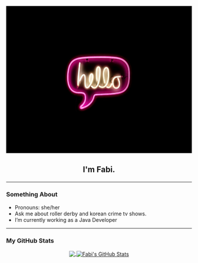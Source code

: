 <img src="drew-beamer.jpg" width="1000" height="400" alt="My logo image has a black background with a pink bordered dialog balloon written the word hello in yellow color"/>

## <p align='center'>I'm Fabi.</p>

---

### Something About

- Pronouns: she/her
- Ask me about roller derby and korean crime tv shows.
- I’m currently working as a Java Developer

---

### My GitHub Stats
<p align='center'>
<a href="https://github.com/bianavic/bianavic/">
  <img align="center" src="https://github-readme-stats.vercel.app/api/top-langs/?username=bianavic&hide=html,css,TypeScript,JavaScript&layout=compact&theme=radical" />
</a>
<a href="https://github.com/bianavic/bianavic/">
  <img align="center" src="https://github-readme-stats.vercel.app/api?username=bianavic&theme=radical" alt="Fabi's GitHub Stats"/>
</a>
</p>

<!--
**bianavic/bianavic** is a ✨ _special_ ✨ repository because its `README.md` (this file) appears on your GitHub profile.

### Bem-vindes! Hello! <img src="https://raw.githubusercontent.com/bianavic/bianavic/master/readme_header.jpg" "Header" width="30px">, I am Fabi.

                           
[![Bianavic's GitHub stats](https://github-readme-stats.vercel.app/api?username=bianavic&theme=radical)](https://github.com/bianavic/github-readme-stats)

[![Top Langs](https://github-readme-stats.vercel.app/api/top-langs/?username=bianavic&hide=html,css,TypeScript,JavaScript&layout=compact&theme=radical)](https://github.com/anuraghazra/github-readme-stats)

Here are some ideas to get you started:

- I’m currently working on a fintech.
- I’m currently learning data structures and algorithms.
- I’m looking to collaborate to the reduction of the gap of women in tech.
- I’m looking for help with ...
- Ask me about roller derby and korean crime tv shows.
- How to reach me:
- Pronouns: she/her
- ⚡ Fun fact: ...
-->

<!-- Resources -->
<!-- Icons: https://simpleicons.org/ -->
<!-- GitHub Stats: https://github.com/anuraghazra/github-readme-stats -->
<!-- Shields: https://shields.io/ -->
<!-- Awesome GitHub Profile README: https://github.com/abhisheknaiidu/awesome-github-profile-readme -->
